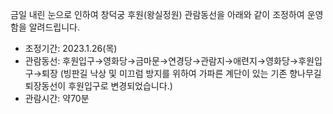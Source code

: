 금일 내린 눈으로 인하여 창덕궁 후원(왕실정원) 관람동선을 아래와 같이 조정하여 운영함을 알려드립니다.
- 조정기간: 2023.1.26(목)
- 관람동선: 후원입구→영화당→금마문→연경당→관람지→애련지→영화당→후원입구→퇴장
  (빙판길 낙상 및 미끄럼 방지를 위하여 가파른 계단이 있는 기존 향나무길 퇴장동선이 후원입구로 변경되었습니다.)
- 관람시간: 약70분